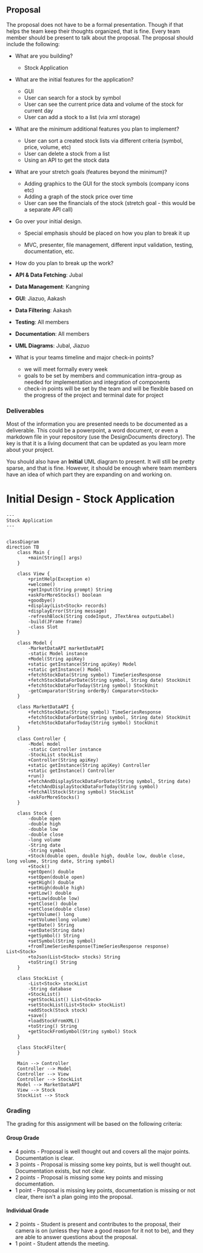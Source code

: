 ## Proposal

The proposal does not have to be a formal presentation. Though if that helps the team keep their thoughts organized, that is fine. Every team member should be present to talk about the proposal. The proposal should include the following:

* What are you building?

  * Stock Application

* What are the initial features for the application?

  * GUI
  * User can search for a stock by symbol
  * User can see the current price data and volume of the stock for current day
  * User can add a stock to a list (via xml storage)

* What are the *minimum* additional features you plan to implement?

  * User can sort a created stock lists via different criteria (symbol, price, volume, etc)
  * User can delete a stock from a list
  * Using an API to get the stock data

* What are your stretch goals (features beyond the minimum)?

  * Adding graphics to the GUI for the stock symbols (company icons etc)
  * Adding a graph of the stock price over time
  * User can see the financials of the stock (stretch goal - this would be a separate API call)

* Go over your initial design.

  * Special emphasis should be placed on how you plan to break it up

  * MVC, presenter, file management, different input validation, testing, documentation, etc.

* How do you plan to break up the work?

* **API & Data Fetching**: Jubal
* **Data Management**: Kangning
* **GUI**: Jiazuo, Aakash
* **Data Filtering**: Aakash

* **Testing**: All members
* **Documentation**: All members
* **UML Diagrams**: Jubal, Jiazuo

* What is your teams timeline and major check-in points?

  * we will meet formally every week
  * goals to be set by members and communication intra-group as needed for implementation and integration of components
  * check-in points will be set by the team and will be flexible based on the progress of the project and terminal date for project

### Deliverables

Most of the information you are presented needs to be documented as a deliverable. This could be a powerpoint, a word document, or even a markdown file in your repository (use the DesignDocuments directory). The key is that it is a living document that can be updated as you learn more about your project.

You should also have an **Initial** UML diagram to present. It will still be pretty sparse, and that is fine. However, it should be enough where team members have an idea of which part they are expanding on and working on.

# Initial Design - Stock Application

```mermaid
---
Stock Application
---


classDiagram
direction TB
    class Main {
        +main(String[] args)
    }

    class View {
        +printHelp(Exception e)
        +welcome()
        +getInput(String prompt) String
        +askForMoreStocks() boolean
        +goodbye()
        +display(List<Stock> records)
        +displayError(String message)
        -refreshBlock(String codeInput, JTextArea outputLabel)
        -build(JFrame frame)
        -class Slot
    }

    class Model {
        -MarketDataAPI marketDataAPI
        -static Model instance
        +Model(String apiKey)
        +static getInstance(String apiKey) Model
        +static getInstance() Model
        +fetchStockData(String symbol) TimeSeriesResponse
        +fetchStockDataForDate(String symbol, String date) StockUnit
        +fetchStockDataForToday(String symbol) StockUnit
        -getComparator(String orderBy) Comparator<Stock>
    }

    class MarketDataAPI {
        +fetchStockData(String symbol) TimeSeriesResponse
        +fetchStockDataForDate(String symbol, String date) StockUnit
        +fetchStockDataForToday(String symbol) StockUnit
    }

    class Controller {
        -Model model
        -static Controller instance
        -StockList stockList
        +Controller(String apiKey)
        +static getInstance(String apiKey) Controller
        +static getInstance() Controller
        +run()
        +fetchAndDisplayStockDataForDate(String symbol, String date)
        +fetchAndDisplayStockDataForToday(String symbol)
        +fetchAllStock(String symbol) StockList
        -askForMoreStocks()
    }

    class Stock {
        -double open
        -double high
        -double low
        -double close
        -long volume
        -String date
        -String symbol
        +Stock(double open, double high, double low, double close, long volume, String date, String symbol)
        +Stock()
        +getOpen() double
        +setOpen(double open)
        +getHigh() double
        +setHigh(double high)
        +getLow() double
        +setLow(double low)
        +getClose() double
        +setClose(double close)
        +getVolume() long
        +setVolume(long volume)
        +getDate() String
        +setDate(String date)
        +getSymbol() String
        +setSymbol(String symbol)
        +fromTimeSeriesResponse(TimeSeriesResponse response) List<Stock>
        +toJson(List<Stock> stocks) String
        +toString() String
    }

    class StockList {
        -List<Stock> stockList
        -String database
        +StockList()
        +getStockList() List<Stock>
        +setStockList(List<Stock> stockList)
        +addStock(Stock stock)
        +save()
        +loadStockFromXML()
        +toString() String
        +getStockFromSymbol(String symbol) Stock
    }

    class StockFilter{
    }

    Main --> Controller
    Controller --> Model
    Controller --> View
    Controller --> StockList
    Model --> MarketDataAPI
    View --> Stock
    StockList --> Stock
```

### Grading

The grading for this assignment will be based on the following criteria:

#### Group Grade

* 4 points - Proposal is well thought out and covers all the major points. Documentation is clear.
* 3 points - Proposal is missing some key points, but is well thought out. Documentation exists, but not clear.
* 2 points - Proposal is missing some key points and missing documentation.
* 1 point - Proposal is missing key points, documentation is missing or not clear, there isn't a plan going into the proposal.

#### Individual Grade

* 2 points - Student is present and contributes to the proposal, their camera is on (unless they have a good reason for it not to be), and they are able to answer questions about the proposal.
* 1 point - Student attends the meeting.
